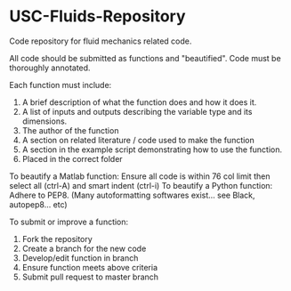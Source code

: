 # USC-Fluids-Repository
Code repository for fluid mechanics related code.

All code should be submitted as functions and "beautified". Code must be thoroughly annotated. 

Each function must include:
1. A brief description of what the function does and how it does it.
2. A list of inputs and outputs describing the variable type and its dimensions.
3. The author of the function 
3. A section on related literature / code used to make the function
5. A section in the example script demonstrating how to use the function. 
6. Placed in the correct folder

To beautify a Matlab function: Ensure all code is within 76 col limit then select all (ctrl-A) and smart indent (ctrl-i)
To beautify a Python function: Adhere to PEP8. (Many autoformatting softwares exist... see Black, autopep8... etc)

To submit or improve a function:
1. Fork the repository 
2. Create a branch for the new code
3. Develop/edit function in branch
4. Ensure function meets above criteria
5. Submit pull request to master branch